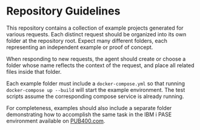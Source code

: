# Repository Guidelines

This repository contains a collection of example projects generated for various requests. Each distinct request should be organized into its own folder at the repository root. Expect many different folders, each representing an independent example or proof of concept.

When responding to new requests, the agent should create or choose a folder whose name reflects the context of the request, and place all related files inside that folder.

Each example folder must include a `docker-compose.yml` so that running `docker-compose up --build` will start the example environment. The test scripts assume the corresponding compose service is already running.

For completeness, examples should also include a separate folder demonstrating how to accomplish the same task in the IBM i PASE environment available on [PUB400.com](https://pub400.com/).
